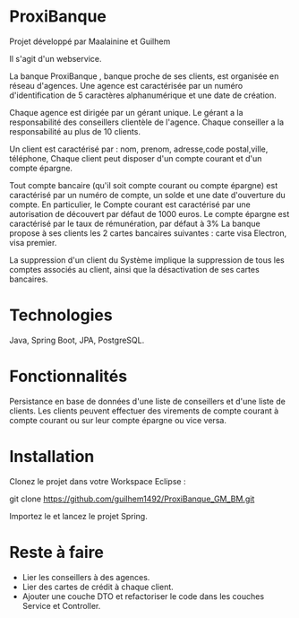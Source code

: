 # ProxiBanque
Projet développé par Maalainine et Guilhem

Il s'agit d'un webservice.

La banque ProxiBanque , banque proche de ses clients, est organisée en réseau d'agences.
Une agence est caractérisée par un numéro d'identification de 5 caractères alphanumérique
et une date de création.

Chaque agence est dirigée par un gérant unique. Le gérant a la responsabilité des conseillers
clientèle de l'agence. Chaque conseiller a la responsabilité au plus de 10 clients.

Un client est caractérisé par : nom, prenom, adresse,code postal,ville, téléphone,
Chaque client peut disposer d'un compte courant et d'un compte épargne.

Tout compte bancaire (qu'il soit compte courant ou compte épargne) est caractérisé par un numéro
de compte, un solde et une date d'ouverture du compte.
En particulier, le Compte courant est caractérisé par une autorisation de découvert par défaut de
1000 euros. Le compte épargne est caractérisé par le taux de rémunération, par défaut à 3%
La banque propose à ses clients les 2 cartes bancaires suivantes : carte visa Electron, visa premier.

La suppression d'un client du Système implique la suppression de tous les comptes associés au
client, ainsi que la désactivation de ses cartes bancaires.

# Technologies
Java, Spring Boot, JPA, PostgreSQL.

# Fonctionnalités

Persistance en base de données d'une liste de conseillers et d'une liste de clients. Les clients peuvent effectuer des virements de compte courant à compte courant ou sur leur compte épargne ou vice versa.

# Installation

Clonez le projet dans votre Workspace Eclipse :

git clone https://github.com/guilhem1492/ProxiBanque_GM_BM.git

Importez le et lancez le projet Spring.

# Reste à faire

- Lier les conseillers à des agences.
- Lier des cartes de crédit à chaque client.
- Ajouter une couche DTO et refactoriser le code dans les couches Service et Controller.